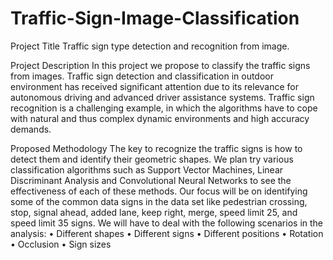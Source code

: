 # Traffic-Sign-Image-Classification

Project Title
Traffic sign type detection and recognition from image.

Project Description
In this project we propose to classify the traffic signs from images. Traffic sign detection and classification in outdoor environment has received significant attention due to its relevance for autonomous driving and advanced driver assistance systems. Traffic sign recognition is a challenging example, in which the algorithms have to cope with natural and thus complex dynamic environments and high accuracy demands.

Proposed Methodology
The key to recognize the traffic signs is how to detect them and identify their geometric shapes.
We plan try various classification algorithms such as Support Vector Machines, Linear Discriminant Analysis and Convolutional Neural Networks to see the effectiveness of each of these methods.
Our focus will be on identifying some of the common data signs in the data set like pedestrian crossing, stop, signal ahead, added lane, keep right, merge, speed limit 25, and speed limit 35 signs. 
We will have to deal with the following scenarios in the analysis:
•	Different shapes
•	Different signs
•	Different positions
•	Rotation
•	Occlusion
•	Sign sizes
